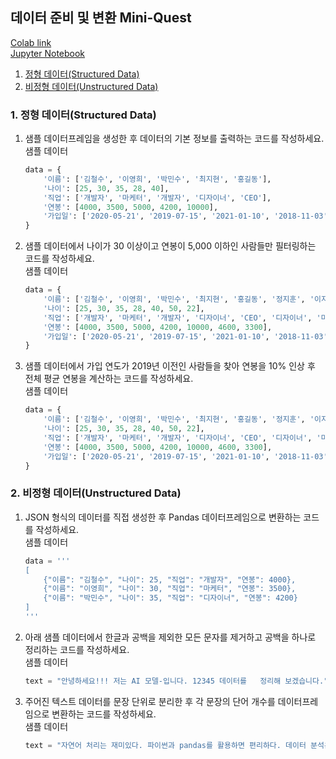 ## 데이터 준비 및 변환 Mini-Quest
[Colab link](https://colab.research.google.com/drive/1ji7Z_YM74R9ZDgxUUWJghMsrhYIiND0b?usp=sharing)</br>
[Jupyter Notebook](/3rd/DataPrep_miniQ.ipynb)
1. [정형 데이터(Structured Data)](#1-정형-데이터structured-data)
2. [비정형 데이터(Unstructured Data)](#2-비정형-데이터unstructured-data)
### 1. 정형 데이터(Structured Data)
1. 샘플 데이터프레임을 생성한 후 데이터의 기본 정보를 출력하는 코드를 작성하세요.</br>
    샘플 데이터
    ```python
    data = {
        '이름': ['김철수', '이영희', '박민수', '최지현', '홍길동'],
        '나이': [25, 30, 35, 28, 40],
        '직업': ['개발자', '마케터', '개발자', '디자이너', 'CEO'],
        '연봉': [4000, 3500, 5000, 4200, 10000],
        '가입일': ['2020-05-21', '2019-07-15', '2021-01-10', '2018-11-03', '2017-09-27']
    }
    ```
2. 샘플 데이터에서 나이가 30 이상이고 연봉이 5,000 이하인 사람들만 필터링하는 코드를 작성하세요.</br>
    샘플 데이터
    ```python
    data = {
        '이름': ['김철수', '이영희', '박민수', '최지현', '홍길동', '정지훈', '이지은'],
        '나이': [25, 30, 35, 28, 40, 50, 22],
        '직업': ['개발자', '마케터', '개발자', '디자이너', 'CEO', '디자이너', '마케터'],
        '연봉': [4000, 3500, 5000, 4200, 10000, 4600, 3300],
        '가입일': ['2020-05-21', '2019-07-15', '2021-01-10', '2018-11-03', '2017-09-27', '2016-04-11', '2022-03-19']
    }
    ```
3. 샘플 데이터에서 가입 연도가 2019년 이전인 사람들을 찾아 연봉을 10% 인상 후 전체 평균 연봉을 계산하는 코드를 작성하세요.</br>
    샘플 데이터
    ```python
    data = {
        '이름': ['김철수', '이영희', '박민수', '최지현', '홍길동', '정지훈', '이지은'],
        '나이': [25, 30, 35, 28, 40, 50, 22],
        '직업': ['개발자', '마케터', '개발자', '디자이너', 'CEO', '디자이너', '마케터'],
        '연봉': [4000, 3500, 5000, 4200, 10000, 4600, 3300],
        '가입일': ['2020-05-21', '2019-07-15', '2021-01-10', '2018-11-03', '2017-09-27', '2016-04-11', '2022-03-19']
    }
    ```
### 2. 비정형 데이터(Unstructured Data)
1. JSON 형식의 데이터를 직접 생성한 후 Pandas 데이터프레임으로 변환하는 코드를 작성하세요.</br>
    샘플 데이터
    ```python
    data = '''
    [
        {"이름": "김철수", "나이": 25, "직업": "개발자", "연봉": 4000},
        {"이름": "이영희", "나이": 30, "직업": "마케터", "연봉": 3500},
        {"이름": "박민수", "나이": 35, "직업": "디자이너", "연봉": 4200}
    ]
    '''
    ```
2. 아래 샘플 데이터에서 한글과 공백을 제외한 모든 문자를 제거하고 공백을 하나로 정리하는 코드를 작성하세요.</br>
    샘플 데이터
    ```python
    text = "안녕하세요!!! 저는 AI 모델-입니다. 12345 데이터를   정리해 보겠습니다."
    ```
3. 주어진 텍스트 데이터를 문장 단위로 분리한 후 각 문장의 단어 개수를 데이터프레임으로 변환하는 코드를 작성하세요.</br>
    샘플 데이터
    ```python
    text = "자연어 처리는 재미있다. 파이썬과 pandas를 활용하면 편리하다. 데이터 분석은 흥미롭다."
    ```
